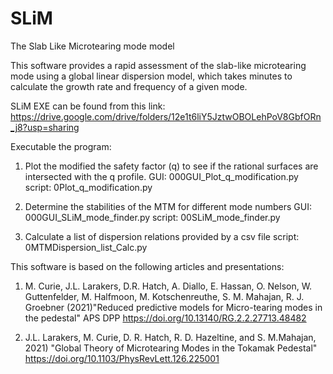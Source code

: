 # SLiM
The Slab Like Microtearing mode model

This software provides a rapid assessment of the slab-like microtearing mode using a global linear dispersion model, which takes minutes to calculate the growth rate and frequency of a given mode.  

SLiM EXE can be found from this link: https://drive.google.com/drive/folders/12e1t6liY5JztwOBOLehPoV8GbfORn_j8?usp=sharing

Executable the program: 

1. Plot the modified the safety factor (q) to see if the rational surfaces are intersected with the q profile. 
 GUI:    000GUI_Plot_q_modification.py
 script: 0Plot_q_modification.py

2. Determine the stabilities of the MTM for different mode numbers 
 GUI:    000GUI_SLiM_mode_finder.py
 script: 00SLiM_mode_finder.py

3. Calculate a list of dispersion relations provided by a csv file
 script: 0MTMDispersion_list_Calc.py

This software is based on the following articles and presentations: 

1. M. Curie, J.L. Larakers, D.R. Hatch, A. Diallo, E. Hassan, O. Nelson, W. Guttenfelder, M. Halfmoon, M. Kotschenreuthe, S. M. Mahajan, R. J. Groebner (2021)"Reduced predictive models for Micro-tearing modes in the pedestal" APS DPP
https://doi.org/10.13140/RG.2.2.27713.48482

2. J.L. Larakers,  M. Curie, D. R. Hatch, R. D. Hazeltine, and S. M.Mahajan, 2021) "Global Theory of Microtearing Modes in the Tokamak Pedestal" 
https://doi.org/10.1103/PhysRevLett.126.225001
